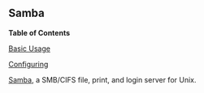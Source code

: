 ## Samba

**Table of Contents**

[Basic Usage](#module-services-samba-basic-usage)

[Configuring](#module-services-samba-configuring)

[Samba](https://www.samba.org/), a SMB/CIFS file, print, and login server for Unix.
